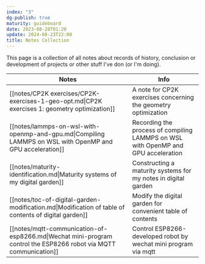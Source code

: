 ```yaml
---
index: "3"
dg-publish: true
maturity: guideboard
date: 2023-08-28T01:20
update: 2024-08-23T22:00
title: Notes Collection
---
```

This page is a collection of all notes about records of history, conclusion or development of projects or other stuff I've don (or I'm doing).

| Notes                                                                                                            | Info                                                                              |
| ---------------------------------------------------------------------------------------------------------------- | --------------------------------------------------------------------------------- |
| [[notes/CP2K exercises/CP2K-exercises-1-geo-opt.md\|CP2K exercises 1: geometry optimization]]                    | A note for CP2K exercises concerning the geometry optimization                    |
| [[notes/lammps-on-wsl-with-openmp-and-gpu.md\|Compiling LAMMPS on WSL with OpenMP and GPU acceleration]]         | Recording the process of compiling LAMMPS on WSL with OpenMP and GPU acceleration |
| [[notes/maturity-identification.md\|Maturity systems of my digital garden]]                                      | Constructing a maturity systems for my notes in digital garden                    |
| [[notes/toc-of-digital-garden-modification.md\|Modification of table of contents of digital garden]]             | Modify the digital garden for convenient table of contents                        |
| [[notes/mqtt-communication-of-esp8266.md\|Wechat mini-program control the ESP8266 robot via MQTT communication]] | Control ESP8266-developed robot by wechat mini program via mqtt                   |




